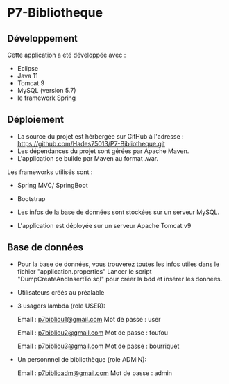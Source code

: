# P7-Bibliotheque

## Développement

Cette application a été développée avec :
- Eclipse
- Java 11
- Tomcat 9
- MySQL (version 5.7)
- le framework Spring 


## Déploiement

* La source du projet est hérbergée sur GitHub à l'adresse : https://github.com/Hades75013/P7-Bibliotheque.git
* Les dépendances du projet sont gérées par Apache Maven.
* L'application se builde par Maven au format .war.

Les frameworks utilisés sont : 
* Spring MVC/ SpringBoot
* Bootstrap

* Les infos de la base de données sont stockées sur un serveur MySQL.
* L'application est déployée sur un serveur Apache Tomcat v9


## Base de données

* Pour la base de données, vous trouverez toutes les infos utiles dans le fichier "application.properties"
  Lancer le script "DumpCreateAndInsertTo.sql" pour créer la bdd et insérer les données.

* Utilisateurs créés au préalable  
- 3 usagers lambda (role USER): 
  
  Email : p7bibliou1@gmail.com
  Mot de passe : user

  Email : p7bibliou2@gmail.com
  Mot de passe : foufou

  Email : p7bibliou3@gmail.com
  Mot de passe : bourriquet

- Un personnnel de bibliothèque (role ADMIN): 
  
  Email : p7biblioadm@gmail.com
  Mot de passe : admin

